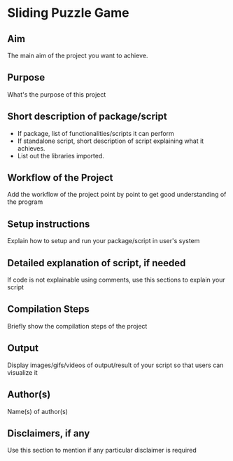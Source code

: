 # Sliding Puzzle Game

## Aim

The main aim of the project you want to achieve.

## Purpose

What's the purpose of this project

## Short description of package/script

- If package, list of functionalities/scripts it can perform
- If standalone script, short description of script explaining what it achieves.
- List out the libraries imported.


## Workflow of the Project

Add the workflow of the project point by point to get good understanding of the program


## Setup instructions

Explain how to setup and run your package/script in user's system


## Detailed explanation of script, if needed

If code is not explainable using comments, use this sections to explain your script


## Compilation Steps

Briefly show the compilation steps of the project


## Output

Display images/gifs/videos of output/result of your script so that users can visualize it


## Author(s)

Name(s) of author(s)


## Disclaimers, if any

Use this section to mention if any particular disclaimer is required
